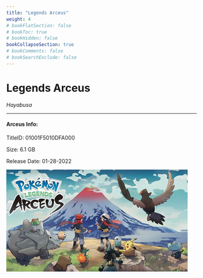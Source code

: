 ```yaml
---
title: "Legends Arceus"
weight: 4
# bookFlatSection: false
# bookToc: true
# bookHidden: false
bookCollapseSection: true
# bookComments: false
# bookSearchExclude: false
---
```

# Legends Arceus

*Hayabusa*

------------------------------

#### Arceus Info:

TitleID: 01001F5010DFA000

Size: 6.1 GB

Release Date: 01-28-2022

![Arceus](/arceus.jpg)
